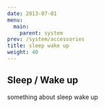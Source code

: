 ```yaml
---
date: 2013-07-01
menu:
  main:
    parent: system
prev: /system/accessories
title: sleep wake up
weight: 40
---
```


## Sleep / Wake up

something about sleep wake up